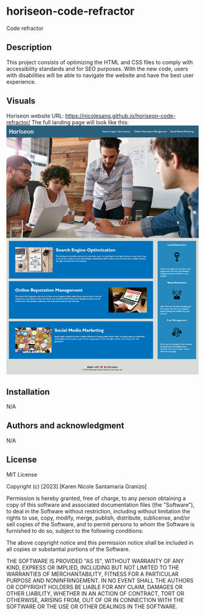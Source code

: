 # horiseon-code-refractor
Code refractor

## Description
This project consists of optimizing the HTML and CSS files to comply with accessibility standards and for SEO purposes. With the new code, users with disabilities will be able to navigate the website and have the best user experience.

## Visuals
Horiseon website URL: https://nicolesang.github.io/horiseon-code-refractor/
The full landing page will look like this:
![Horiseon Preview](assets/images/Horiseon-preview.png)

## Installation
N/A


## Authors and acknowledgment
N/A

## License
MIT License

Copyright (c) [2023] [Karen Nicole Santamaria Granizo]

Permission is hereby granted, free of charge, to any person obtaining a copy
of this software and associated documentation files (the "Software"), to deal
in the Software without restriction, including without limitation the rights
to use, copy, modify, merge, publish, distribute, sublicense, and/or sell
copies of the Software, and to permit persons to whom the Software is
furnished to do so, subject to the following conditions:

The above copyright notice and this permission notice shall be included in all
copies or substantial portions of the Software.

THE SOFTWARE IS PROVIDED "AS IS", WITHOUT WARRANTY OF ANY KIND, EXPRESS OR
IMPLIED, INCLUDING BUT NOT LIMITED TO THE WARRANTIES OF MERCHANTABILITY,
FITNESS FOR A PARTICULAR PURPOSE AND NONINFRINGEMENT. IN NO EVENT SHALL THE
AUTHORS OR COPYRIGHT HOLDERS BE LIABLE FOR ANY CLAIM, DAMAGES OR OTHER
LIABILITY, WHETHER IN AN ACTION OF CONTRACT, TORT OR OTHERWISE, ARISING FROM,
OUT OF OR IN CONNECTION WITH THE SOFTWARE OR THE USE OR OTHER DEALINGS IN THE
SOFTWARE.


